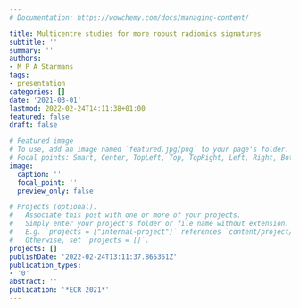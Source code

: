 ```yaml
---
# Documentation: https://wowchemy.com/docs/managing-content/

title: Multicentre studies for more robust radiomics signatures
subtitle: ''
summary: ''
authors:
- M P A Starmans
tags:
- presentation
categories: []
date: '2021-03-01'
lastmod: 2022-02-24T14:11:38+01:00
featured: false
draft: false

# Featured image
# To use, add an image named `featured.jpg/png` to your page's folder.
# Focal points: Smart, Center, TopLeft, Top, TopRight, Left, Right, BottomLeft, Bottom, BottomRight.
image:
  caption: ''
  focal_point: ''
  preview_only: false

# Projects (optional).
#   Associate this post with one or more of your projects.
#   Simply enter your project's folder or file name without extension.
#   E.g. `projects = ["internal-project"]` references `content/project/deep-learning/index.md`.
#   Otherwise, set `projects = []`.
projects: []
publishDate: '2022-02-24T13:11:37.865361Z'
publication_types:
- '0'
abstract: ''
publication: '*ECR 2021*'
---
```

